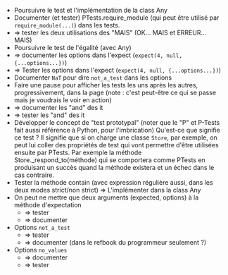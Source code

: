* Poursuivre le test et l'implémentation de la class Any
* Documenter (et tester) PTests.require_module (qui peut être utilisé par `require_module(...)`) dans les tests.
* => tester les deux utilisations des "MAIS" (OK… MAIS et ERREUR… MAIS)
* Poursuivre le test de l'égalité (avec Any)
* => documenter les options dans l'expect (`expect(4, null, {...options...})`)
* => Tester les options dans l'expect (`expect(4, null, {...options...})`)
* Documenter `NaT` pour dire `not_a_test` dans les options
* Faire une pause pour afficher les tests les uns après les autres, progressivement, dans la page (note : c'est peut-être ce qui se passe mais je voudrais le voir en action)
* => documenter les "and" des it
* => tester les "and" des it
* Développer le concept de "test prototypal" (noter que le "P" et P-Tests fait aussi référence à Python, pour l'imbrication)
  Qu'est-ce que signifie ce test ? Il signifie que si on charge une classe `Store`, par exemple, on peut lui coller des propriétés de test qui vont permettre d'être utilisées ensuite par PTests.
  Par exemple la méthode Store._respond_to(méthode) qui se comportera comme PTests en produisant un succès quand la méthode existera et un échec dans le cas contraire.
* Tester la méthode contain (avec expression régulière aussi, dans les deux modes strict/non strict)
  => L'implémenter dans la class Any
* On peut ne mettre que deux arguments (expected, options) à la méthode d'expectation
  * => tester
  * => documenter
* Options `not_a_test`
  * => tester
  * => documenter (dans le refbook du programmeur seulement ?)
* Options `no_values`
  * => documenter
  * => tester
